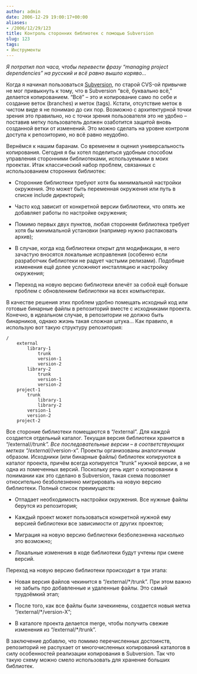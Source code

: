 ```yaml
---
author: admin
date: 2006-12-29 19:00:17+00:00
aliases:
- /2006/12/29/123
title: Контроль сторонних библиотек с помощью Subversion
slug: 123
tags:
- Инструменты
---
```


_Я потратил пол часа, чтобы перевести фразу “managing project dependencies” на русский и всё равно вышло коряво..._

Когда я начинал пользоваться [Subversion](http://subversion.tigris.org/), по старой CVS-ой привычке не мог привыкнуть к тому, что в Subversion “всё, буквально всё,” делается копированием. “Всё” – это и копирование само по себе и создание веток (branches) и меток (tags). Кстати, отсутствие меток в чистом виде я не понимаю до сих пор. Возможно с архитектурной точки зрения это правильно, но с точки зрения пользователя это не удобно – поставив метку пользователь должен озаботится защитой вновь созданной ветки от изменений. Это можно сделать на уровне контроля доступа к репозиторию, но всё равно неудобно.

Вернёмся к нашим баранам. <!--more-->Со временем я оценил универсальность копирования. Сегодня я бы хотел поделиться удобным способом управления сторонними библиотеками, используемыми в моих проектах. Итак классический набор проблем, связанных с использованием сторонних библиотек:

  * Сторонние библиотеки требуют хотя бы минимальной настройки окружения. Это может быть переменная окружения или путь в списке include директорий;

  * Часто код зависит от конкретной версии библиотеки, что опять же добавляет работы по настройке окружения;

  * Помимо первых двух пунктов, любая сторонняя библиотека требует хотя бы минимальной установки (например нужно распаковать архив);

  * В случае, когда код библиотеки открыт для модификации, в него зачастую вносятся локальные исправления (особенно если разработчик библиотеки не радует частыми релизами). Подобные изменения ещё долее усложняют инсталляцию и настройку окружения;

  * Переход на новую версию библиотеки влечёт за собой ещё больше проблем с обновлением библиотеки на всех компьютерах.

В качестве решения этих проблем удобно помещать исходный код или готовые бинарные файлы в репозиторий вместе с исходниками проекта. Конечно, в идеальном случае, в репозитории не должно быть бинарников, однако жизнь такая сложная штука... Как правило, я использую вот такую структуру репозитория:

```no-highlight
/
    external
        library-1
            trunk
            version-1
            version-2
        library-2
            trunk
            version-1
            version-2
    project-1
        trunk
            library-1
            library-2
        version-1
        version-2
    project-2
```

Все стороние библиотеки помещаются в “/external”. Для каждой создается отдельный каталог. Текущая версия библиотеки хранится в “/external/*/trunk”. Все последовательные версии – в соответствующих метках “/external/*/version-x”. Проекты организованы аналогичным образом. Исходники (или бинарные файлы) библиотек копируются в каталог проекта, причём всегда копируется “trunk” нужной версии, а не одна из помеченных версий. Поскольку речь идет о копировании в понимании как это сделано в Subversion, такая схема позволяет относительно безболезненно мигрировать на новую версию библиотеки. Полный список преимуществ:

  * Отпадает необходимость настройки окружения. Все нужные файлы берутся из репозитория;

  * Каждый проект может пользоваться конкретной нужной ему версией библиотеки все зависимости от других проектов;

  * Миграция на новую версию библиотеки безболезненна насколько это возможно;

  * Локальные изменения в коде библиотеки будут учтены при смене версий.

Переход на новую версию библиотеки происходит в три этапа:

  * Новая версия файлов чекинится в “/external/*/trunk”. При этом важно не забыть про добавленные и удаленные файлы. Это самый трудоёмкий этап;

  * После того, как все файлы были зачекинены, создается новыя метка “/external/*/version-X”;

  * В каталоге проекта делается merge, чтобы получить свежие изменения из “/external/*/trunk”.

В заключение добавлю, что помимо перечисленных достоинств, репозиторий не распухает от многочисленных копирований каталогов в силу особенностей реализации копирования в Subversion. Так что такую схему можно смело использовать для хранение больших библиотек. 
